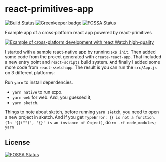 # react-primitives-app 
[![Build Status](https://travis-ci.org/Hermanya/react-primitives-app.svg?branch=master)](https://travis-ci.org/Hermanya/react-primitives-app) [![Greenkeeper badge](https://badges.greenkeeper.io/Hermanya/react-primitives-app.svg)](https://greenkeeper.io/)
[![FOSSA Status](https://app.fossa.io/api/projects/git%2Bgithub.com%2FHermanya%2Freact-primitives-app.svg?type=shield)](https://app.fossa.io/projects/git%2Bgithub.com%2FHermanya%2Freact-primitives-app?ref=badge_shield)

Example app of a cross-platform react app powered by react-primitives

[![Example of cross-platform development with react](https://media.giphy.com/media/3o7WIATolBTJDaibbW/giphy.gif)
Watch high-quality](https://media.giphy.com/media/3o7WIATolBTJDaibbW/giphy-hd.mp4)

I started with a sample react-native app by running `exp init`. 
Then added some code from the project generated with `create-react-app`. 
That included a new entry point and `react-scripts` build system. 
And finally I added some more code from `react-sketchapp`.
The result is you can run the `src/App.js` on 3 different platforms:

Run `yarn` to install dependencies.
- `yarn native` to run expo. 
- `yarn web` for web. And, you guessed it, 
- `yarn sketch`.

Things to note about sketch, before running `yarn sketch`, you need to open a new project in sketch.
And if you get `TypeError: {} is not a function. (In '{}("")', '{}' is an instance of Object)`, do `rm -rf node_modules; yarn`


## License
[![FOSSA Status](https://app.fossa.io/api/projects/git%2Bgithub.com%2FHermanya%2Freact-primitives-app.svg?type=large)](https://app.fossa.io/projects/git%2Bgithub.com%2FHermanya%2Freact-primitives-app?ref=badge_large)